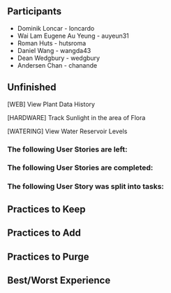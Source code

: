 ## Participants
- Dominik Loncar - loncardo
- Wai Lam Eugene Au Yeung - auyeun31
- Roman Huts - hutsroma
- Daniel Wang - wangda43
- Dean Wedgbury - wedgbury
- Andersen Chan - chanande


## Unfinished
[WEB] View Plant Data History

[HARDWARE] Track Sunlight in the area of Flora

[WATERING] View Water Reservoir Levels
### The following User Stories are left:

### The following User Stories are completed:

### The following User Story was split into tasks:


## Practices to Keep


## Practices to Add


## Practices to Purge


## Best/Worst Experience
